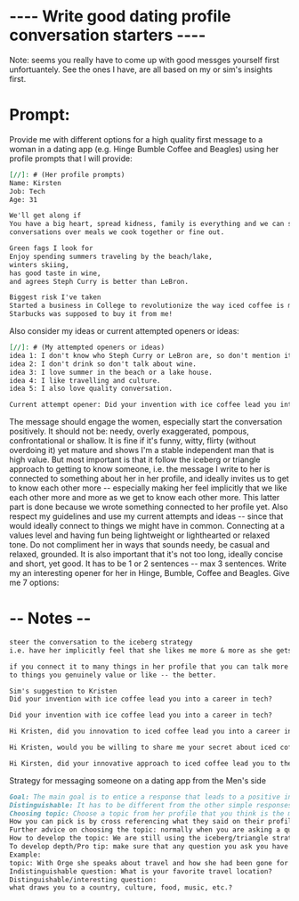 # ---- Write good dating profile conversation starters ----


Note: seems you really have to come up with good messges yourself first unfortuantely.
See the ones I have, are all based on my or sim's insights first. 

#  Prompt: 
Provide me with different options for a high quality first message to a woman in a dating app
(e.g. Hinge Bumble Coffee and Beagles) using her profile prompts that I will provide:
```markdown
[//]: # (Her profile prompts)
Name: Kirsten
Job: Tech
Age: 31

We'll get along if
You have a big heart, spread kidness, family is everything and we can share quality 
conversations over meals we cook together or fine out.

Green fags I look for
Enjoy spending summers traveling by the beach/lake, 
winters skiing, 
has good taste in wine, 
and agrees Steph Curry is better than LeBron.

Biggest risk I've taken 
Started a business in College to revolutionize the way iced coffee is made. 
Starbucks was supposed to buy it from me!
```
Also consider my ideas or current attempted openers or ideas:
```markdown
[//]: # (My attempted openers or ideas)
idea 1: I don't know who Steph Curry or LeBron are, so don't mention it.
idea 2: I don't drink so don't talk about wine.
idea 3: I love summer in the beach or a lake house.
idea 4: I like travelling and culture. 
idea 5: I also love quality conversation.

Current attempt opener: Did your invention with ice coffee lead you into a career in tech?
```
The message should engage the women, especially start the conversation positively. 
It should not be: needy, overly exaggerated, pompous, confrontational or shallow.
It is fine if it's funny, witty, flirty (without overdoing it) yet mature and shows I'm a
stable independent man that is high value.
But most important is that it follow the iceberg or triangle approach to getting to know someone,
i.e. the message I write to her is connected to something about her in her profile, and ideally
invites us to get to know each other more -- especially making her feel implicitly that we like 
each other more and more as we get to know each other more.
This latter part is done because we wrote something connected to her profile yet. 
Also respect my guidelines and use my current attempts and ideas 
-- since that would ideally connect to things we might have in common. 
Connecting at a values level and having fun being lightweight or lighthearted or relaxed tone.
Do not compliment her in ways that sounds needy, be casual and relaxed, grounded.
It is also important that it's not too long, ideally concise and short, yet good.
It has to be 1 or 2 sentences -- max 3 sentences. 
Write my an interesting opener for her in Hinge, Bumble, Coffee and Beagles.
Give me 7 options:

# -- Notes --

```markdown
steer the conversation to the iceberg strategy 
i.e. have her implicitly feel that she likes me more & more as she gets to know me more

if you connect it to many things in her profile that you can talk more about or even better that connect
to things you genuinely value or like -- the better.
```

```markdown
Sim's suggestion to Kristen
Did your invention with ice coffee lead you into a career in tech?
```

```markdown
Did your invention with ice coffee lead you into a career in tech?

Hi Kristen, did you innovation to iced coffee lead you into a career in tech? Would you be willing to share me your secret about iced coffee? Perhaps the revolution is still waiting and just needs "the rubber duck technique".

Hi Kristen, would you be willing to share me your secret about iced coffee? Perhaps the revolution is still waiting and just needs "the rubber duck technique".  

Hi Kirsten, did your innovative approach to iced coffee lead you to the tech field? I'm curious about your secret recipe – maybe it's just awaiting its "rubber duck moment" to revolutionize the industry.
```

Strategy for messaging someone on a dating app from the Men's side
```markdown
Goal: The main goal is to entice a response that leads to a positive interaction. 
Distinguishable: It has to be different from the other simple responses others are sending (e.g. what is your favorite country instead ask what draws you to a country, culture, food, music, etc. note this assume we already decide that travel is in the top two most important). 
Choosing topic: Choose a topic from her profile that you think is the most important for her, but that I can still build over. 
How you can pick is by cross referencing what they said on their profile with what is available non social media.
Further advice on choosing the topic: normally when you are asking a question around what motivates them to do something or if what they chose turned out the way they expected why and why not, that tends to get results faster
How to develop the topic: We are still using the iceberg/triangle strategy i.e., as we get to know someone the connect grows deeper because we learn that we value similar life styles.  
To develop depth/Pro tip: make sure that any question you ask you have answers for you. 
Example:
topic: With Orge she speaks about travel and how she had been gone for three years
Indistinguishable question: What is your favorite travel location?
Distinguishable/interesting question: 
what draws you to a country, culture, food, music, etc.?
```
